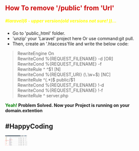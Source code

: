 <h2 style="color:#C00;">How To remove '/public' from 'Url'</h2>
<h5 style="color:yellow;">#laravel(6 - upper version(old versions not sure! ))...</h5>

<ul>
   	<li>Go to 'public_html' folder.</li>
	<li>'unzip' your 'Laravel' project here Or use command:git pull.</li>
	<li>Then, create an '.htaccess'file and write the below code:</li>
</ul>
<blockquote>
 RewriteEngine On </br>
 RewriteCond %{REQUEST_FILENAME} -d [OR] </br>
 RewriteCond %{REQUEST_FILENAME} -f </br>
 RewriteRule ^ ^$1 [N] </br>
 RewriteCond %{REQUEST_URI} (\.\w+$) [NC] </br>
 RewriteRule ^(.*)$ public/$1  </br>
 RewriteCond %{REQUEST_FILENAME} !-d </br>
 RewriteCond %{REQUEST_FILENAME} !-f </br>
 RewriteRule ^ server.php </br>
</blockquote>

<p><strong><span style="color:green;">Yeah!</span> Problem Solved. Now your Project is running on your domain.extention</strong></p>
<h2> #HappyCoding </h2>
<img src="Screenshot_2.png" width="70">